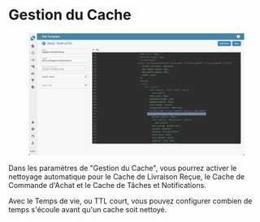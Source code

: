 # Gestion du Cache

<figure><img src="../../.gitbook/assets/image (1) (1).png" alt=""><figcaption></figcaption></figure>

Dans les paramètres de "Gestion du Cache", vous pourrez activer le nettoyage automatique pour le Cache de Livraison Reçue, le Cache de Commande d'Achat et le Cache de Tâches et Notifications.&#x20;

Avec le Temps de vie, ou TTL court, vous pouvez configurer combien de temps s'écoule avant qu'un cache soit nettoyé.&#x20;